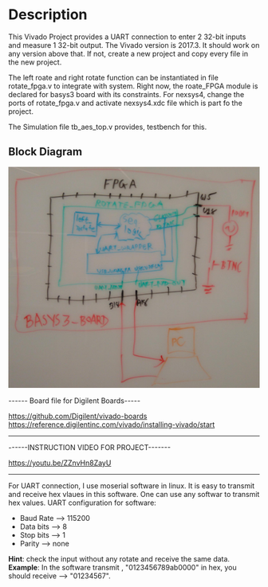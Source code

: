 # Description

This Vivado Project provides a UART connection to enter 2 32-bit inputs and measure 1 32-bit output. The Vivado version is 2017.3. It should work on any version above that. If not, create a new project and copy every file in the new project.

The left roate and right rotate function can be instantiated in file rotate_fpga.v to integrate with system.
Right now, the roate_FPGA module is declared for basys3 board with its constraints.
For nexsys4, change the ports of rotate_fpga.v and activate nexsys4.xdc file which is part fo the project.

The Simulation file tb_aes_top.v provides, testbench for this.

## Block Diagram

![This is the caption\label{mylabel}](./block_diagram.jpg)

------ Board file for Digilent Boards-----

https://github.com/Digilent/vivado-boards
https://reference.digilentinc.com/vivado/installing-vivado/start

------------------------------------------

------INSTRUCTION VIDEO FOR PROJECT-------

https://youtu.be/ZZnvHn8ZayU

------------------------------------------

For UART connection, I use moserial software in linux. It is easy to transmit and receive hex vlaues in this software. One can use any softwar to transmit hex values.
UART configuration for software:
* Baud Rate --> 115200
* Data bits --> 8
* Stop bits --> 1
* Parity    --> none

**Hint**: check the input without any rotate and receive the same data.
**Example**: In the software transmit , "0123456789ab0000" in hex, you should receive --> "01234567".


